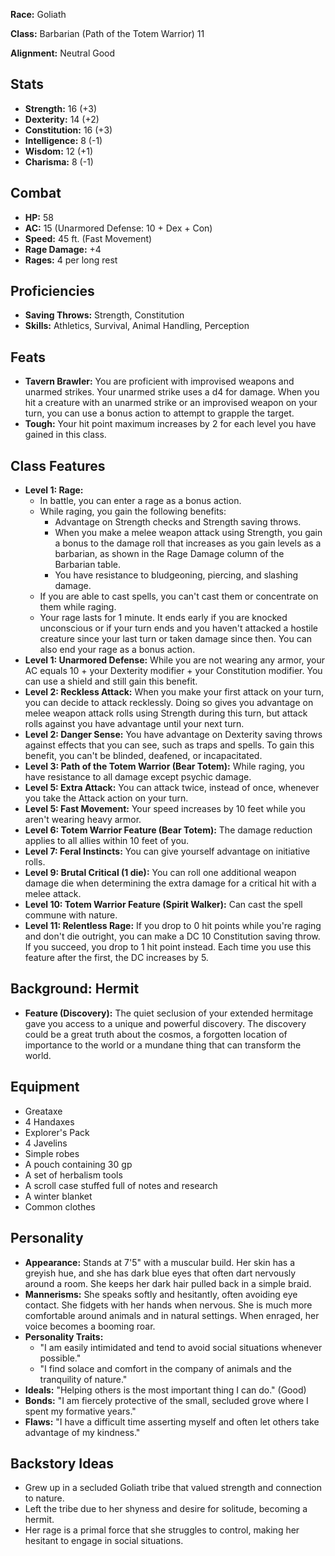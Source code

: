 **Race:** Goliath

**Class:** Barbarian (Path of the Totem Warrior) 11

**Alignment:** Neutral Good

## Stats

*   **Strength:** 16 (+3)
*   **Dexterity:** 14 (+2)
*   **Constitution:** 16 (+3)
*   **Intelligence:** 8 (-1)
*   **Wisdom:** 12 (+1)
*   **Charisma:** 8 (-1)

## Combat

*   **HP:** 58
*   **AC:** 15 (Unarmored Defense: 10 + Dex + Con)
*   **Speed:** 45 ft. (Fast Movement)
*   **Rage Damage:** +4
*   **Rages:** 4 per long rest

## Proficiencies

*   **Saving Throws:** Strength, Constitution
*   **Skills:** Athletics, Survival, Animal Handling, Perception

## Feats

*   **Tavern Brawler:** You are proficient with improvised weapons and unarmed strikes. Your unarmed strike uses a d4 for damage. When you hit a creature with an unarmed strike or an improvised weapon on your turn, you can use a bonus action to attempt to grapple the target.
*   **Tough:** Your hit point maximum increases by 2 for each level you have gained in this class.

## Class Features

*   **Level 1: Rage:**
    *   In battle, you can enter a rage as a bonus action.
    *   While raging, you gain the following benefits:
        *   Advantage on Strength checks and Strength saving throws.
        *   When you make a melee weapon attack using Strength, you gain a bonus to the damage roll that increases as you gain levels as a barbarian, as shown in the Rage Damage column of the Barbarian table.
        *   You have resistance to bludgeoning, piercing, and slashing damage.
    *   If you are able to cast spells, you can't cast them or concentrate on them while raging.
    *   Your rage lasts for 1 minute. It ends early if you are knocked unconscious or if your turn ends and you haven't attacked a hostile creature since your last turn or taken damage since then. You can also end your rage as a bonus action.
*   **Level 1: Unarmored Defense:** While you are not wearing any armor, your AC equals 10 + your Dexterity modifier + your Constitution modifier. You can use a shield and still gain this benefit.
*   **Level 2: Reckless Attack:** When you make your first attack on your turn, you can decide to attack recklessly. Doing so gives you advantage on melee weapon attack rolls using Strength during this turn, but attack rolls against you have advantage until your next turn.
*   **Level 2: Danger Sense:** You have advantage on Dexterity saving throws against effects that you can see, such as traps and spells. To gain this benefit, you can't be blinded, deafened, or incapacitated.
*   **Level 3: Path of the Totem Warrior (Bear Totem):** While raging, you have resistance to all damage except psychic damage.
*   **Level 5: Extra Attack:** You can attack twice, instead of once, whenever you take the Attack action on your turn.
*   **Level 5: Fast Movement:** Your speed increases by 10 feet while you aren't wearing heavy armor.
*   **Level 6: Totem Warrior Feature (Bear Totem):** The damage reduction applies to all allies within 10 feet of you.
*   **Level 7: Feral Instincts:** You can give yourself advantage on initiative rolls.
*   **Level 9: Brutal Critical (1 die):** You can roll one additional weapon damage die when determining the extra damage for a critical hit with a melee attack.
*   **Level 10: Totem Warrior Feature (Spirit Walker):** Can cast the spell commune with nature.
*   **Level 11: Relentless Rage:** If you drop to 0 hit points while you're raging and don't die outright, you can make a DC 10 Constitution saving throw. If you succeed, you drop to 1 hit point instead. Each time you use this feature after the first, the DC increases by 5.

## Background: Hermit

*   **Feature (Discovery):** The quiet seclusion of your extended hermitage gave you access to a unique and powerful discovery. The discovery could be a great truth about the cosmos, a forgotten location of importance to the world or a mundane thing that can transform the world.

## Equipment

*   Greataxe
*   4 Handaxes
*   Explorer's Pack
*   4 Javelins
*   Simple robes
*   A pouch containing 30 gp
*   A set of herbalism tools
*   A scroll case stuffed full of notes and research
*   A winter blanket
*   Common clothes

## Personality

*   **Appearance:** Stands at 7'5" with a muscular build. Her skin has a greyish hue, and she has dark blue eyes that often dart nervously around a room. She keeps her dark hair pulled back in a simple braid.
*   **Mannerisms:** She speaks softly and hesitantly, often avoiding eye contact. She fidgets with her hands when nervous. She is much more comfortable around animals and in natural settings. When enraged, her voice becomes a booming roar.
*   **Personality Traits:**
    *   "I am easily intimidated and tend to avoid social situations whenever possible."
    *   "I find solace and comfort in the company of animals and the tranquility of nature."
*   **Ideals:** "Helping others is the most important thing I can do." (Good)
*   **Bonds:** "I am fiercely protective of the small, secluded grove where I spent my formative years."
*   **Flaws:** "I have a difficult time asserting myself and often let others take advantage of my kindness."

## Backstory Ideas

*   Grew up in a secluded Goliath tribe that valued strength and connection to nature.
*   Left the tribe due to her shyness and desire for solitude, becoming a hermit.
*   Her rage is a primal force that she struggles to control, making her hesitant to engage in social situations.
